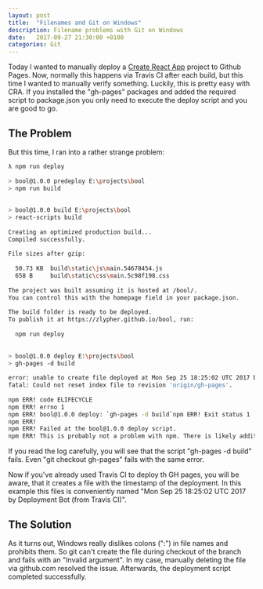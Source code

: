 ```yaml
---
layout: post
title:  "Filenames and Git on Windows"
description: Filename problems with Git on Windows
date:   2017-09-27 21:30:00 +0100
categories: Git
---
```


Today I wanted to manually deploy a [Create React App](https://github.com/facebookincubator/create-react-app) project to Github Pages. Now, normally this happens via Travis CI after each build, but this time I wanted to manually verify something. Luckily, this is pretty easy with CRA. If you installed the "gh-pages" packages and added the required script to package.json you only need to execute the deploy script and you are good to go.

## The Problem

But this time, I ran into a rather strange problem:

```bash
λ npm run deploy                                                                                                                   
                                                                                                                                   
> bool@1.0.0 predeploy E:\projects\bool                                                                                            
> npm run build                                                                                                                    
                                                                                                                                   
                                                                                                                                   
> bool@1.0.0 build E:\projects\bool                                                                                                
> react-scripts build                                                                                                              
                                                                                                                                   
Creating an optimized production build...                                                                                          
Compiled successfully.                                                                                                             
                                                                                                                                   
File sizes after gzip:                                                                                                             
                                                                                                                                   
  50.73 KB  build\static\js\main.54678454.js                                                                                       
  658 B     build\static\css\main.5c98f198.css                                                                                     
                                                                                                                                   
The project was built assuming it is hosted at /bool/.                                                                             
You can control this with the homepage field in your package.json.                                                                 
                                                                                                                                   
The build folder is ready to be deployed.                                                                                          
To publish it at https://zlypher.github.io/bool, run:                                                                              
                                                                                                                                   
  npm run deploy                                                                                                                   
                                                                                                                                   
                                                                                                                                   
> bool@1.0.0 deploy E:\projects\bool                                                                                               
> gh-pages -d build                                                                                                                
                                                                                                                                   
error: unable to create file deployed at Mon Sep 25 18:25:02 UTC 2017 by Deployment Bot (from Travis CI): Invalid argument         
fatal: Could not reset index file to revision 'origin/gh-pages'.                                                                   
                                                                                                                                   
npm ERR! code ELIFECYCLE                                                                                                           
npm ERR! errno 1                                                                                                                   
npm ERR! bool@1.0.0 deploy: `gh-pages -d build`npm ERR! Exit status 1                                                              
npm ERR!                                                                                                                           
npm ERR! Failed at the bool@1.0.0 deploy script.                                                                                   
npm ERR! This is probably not a problem with npm. There is likely additional logging output above.                                 
```

If you read the log carefully, you will see that the script "gh-pages -d build" fails. Even "git checkout gh-pages" fails with the same error.

Now if you've already used Travis CI to deploy th GH pages, you will be aware, that it creates a file with the timestamp of the deployment. In this example this files is conveniently named "Mon Sep 25 18:25:02 UTC 2017 by Deployment Bot (from Travis CI)".

## The Solution

As it turns out, Windows really dislikes colons (":") in file names and prohibits them. So git can't create the file during checkout of the branch and fails with an "Invalid argument". In my case, manually deleting the file via github.com resolved the issue. Afterwards, the deployment script completed successfully.